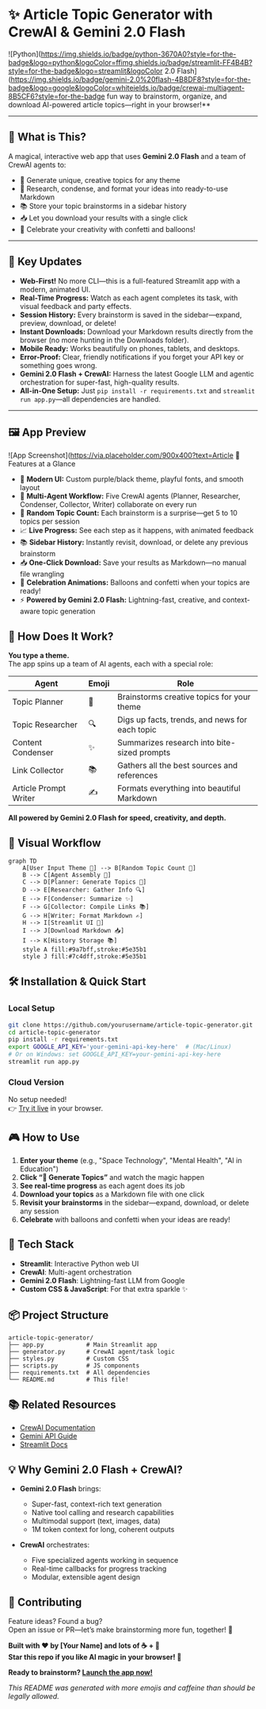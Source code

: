 # ✨ Article Topic Generator with CrewAI & Gemini 2.0 Flash

![Python](https://img.shields.io/badge/python-3670A0?style=for-the-badge&logo=python&logoColor=ffimg.shields.io/badge/streamlit-FF4B4B?style=for-the-badge&logo=streamlit&logoColor 2.0 Flash](https://img.shields.io/badge/gemini-2.0%20flash-4B8DF8?style=for-the-badge&logo=google&logoColor=whiteields.io/badge/crewai-multiagent-8B5CF6?style=for-the-badge fun way to brainstorm, organize, and download AI-powered article topics—right in your browser!**

---

## 🎉 What is This?

A magical, interactive web app that uses **Gemini 2.0 Flash** and a team of CrewAI agents to:
- 🎯 Generate unique, creative topics for any theme
- 🤖 Research, condense, and format your ideas into ready-to-use Markdown
- 📚 Store your topic brainstorms in a sidebar history
- 📥 Let you download your results with a single click
- 🎈 Celebrate your creativity with confetti and balloons!

---

## 🌟 Key Updates

- **Web-First!** No more CLI—this is a full-featured Streamlit app with a modern, animated UI.
- **Real-Time Progress:** Watch as each agent completes its task, with visual feedback and party effects.
- **Session History:** Every brainstorm is saved in the sidebar—expand, preview, download, or delete!
- **Instant Downloads:** Download your Markdown results directly from the browser (no more hunting in the Downloads folder).
- **Mobile Ready:** Works beautifully on phones, tablets, and desktops.
- **Error-Proof:** Clear, friendly notifications if you forget your API key or something goes wrong.
- **Gemini 2.0 Flash + CrewAI:** Harness the latest Google LLM and agentic orchestration for super-fast, high-quality results.
- **All-in-One Setup:** Just `pip install -r requirements.txt` and `streamlit run app.py`—all dependencies are handled.

---

## 🖼️ App Preview

![App Screenshot](https://via.placeholder.com/900x400?text=Article 🚀 Features at a Glance

- 🎨 **Modern UI:** Custom purple/black theme, playful fonts, and smooth layout
- 🤹 **Multi-Agent Workflow:** Five CrewAI agents (Planner, Researcher, Condenser, Collector, Writer) collaborate on every run
- 🎲 **Random Topic Count:** Each brainstorm is a surprise—get 5 to 10 topics per session
- 📈 **Live Progress:** See each step as it happens, with animated feedback
- 📚 **Sidebar History:** Instantly revisit, download, or delete any previous brainstorm
- 📥 **One-Click Download:** Save your results as Markdown—no manual file wrangling
- 🎉 **Celebration Animations:** Balloons and confetti when your topics are ready!
- ⚡ **Powered by Gemini 2.0 Flash:** Lightning-fast, creative, and context-aware topic generation

## 🧠 How Does It Work?

**You type a theme.**  
The app spins up a team of AI agents, each with a special role:

| Agent | Emoji | Role |
|-------|-------|------|
| Topic Planner | 🎯 | Brainstorms creative topics for your theme |
| Topic Researcher | 🔍 | Digs up facts, trends, and news for each topic |
| Content Condenser | ✨ | Summarizes research into bite-sized prompts |
| Link Collector | 📚 | Gathers all the best sources and references |
| Article Prompt Writer | ✍️ | Formats everything into beautiful Markdown |

**All powered by Gemini 2.0 Flash for speed, creativity, and depth.**

## 🔄 Visual Workflow

```mermaid
graph TD
    A[User Input Theme 🎤] --> B[Random Topic Count 🎲]
    B --> C[Agent Assembly 🤖]
    C --> D[Planner: Generate Topics 🎯]
    D --> E[Researcher: Gather Info 🔍]
    E --> F[Condenser: Summarize ✨]
    F --> G[Collector: Compile Links 📚]
    G --> H[Writer: Format Markdown ✍️]
    H --> I[Streamlit UI 🎨]
    I --> J[Download Markdown 📥]
    I --> K[History Storage 📚]
    style A fill:#9a7bff,stroke:#5e35b1
    style J fill:#7c4dff,stroke:#5e35b1
```

## 🛠️ Installation & Quick Start

### Local Setup

```bash
git clone https://github.com/yourusername/article-topic-generator.git
cd article-topic-generator
pip install -r requirements.txt
export GOOGLE_API_KEY='your-gemini-api-key-here'  # (Mac/Linux)
# Or on Windows: set GOOGLE_API_KEY=your-gemini-api-key-here
streamlit run app.py
```

### Cloud Version

No setup needed!  
👉 [Try it live](https://agentic-ai-article-title-generator.streamlit.app/) in your browser.

## 🎮 How to Use

1. **Enter your theme** (e.g., "Space Technology", "Mental Health", "AI in Education")
2. **Click “🚀 Generate Topics”** and watch the magic happen
3. **See real-time progress** as each agent does its job
4. **Download your topics** as a Markdown file with one click
5. **Revisit your brainstorms** in the sidebar—expand, download, or delete any session
6. **Celebrate** with balloons and confetti when your ideas are ready!

## 🧩 Tech Stack

- **Streamlit**: Interactive Python web UI
- **CrewAI**: Multi-agent orchestration
- **Gemini 2.0 Flash**: Lightning-fast LLM from Google
- **Custom CSS & JavaScript**: For that extra sparkle ✨

## 📦 Project Structure

```
article-topic-generator/
├── app.py            # Main Streamlit app
├── generator.py      # CrewAI agent/task logic
├── styles.py         # Custom CSS
├── scripts.py        # JS components
├── requirements.txt  # All dependencies
└── README.md         # This file!
```

## 📚 Related Resources

- [CrewAI Documentation](https://docs.crewai.com)
- [Gemini API Guide](https://ai.google.dev)
- [Streamlit Docs](https://docs.streamlit.io)

## 💡 Why Gemini 2.0 Flash + CrewAI?

- **Gemini 2.0 Flash** brings:
  - Super-fast, context-rich text generation
  - Native tool calling and research capabilities
  - Multimodal support (text, images, data)
  - 1M token context for long, coherent outputs

- **CrewAI** orchestrates:
  - Five specialized agents working in sequence
  - Real-time callbacks for progress tracking
  - Modular, extensible agent design

## 📝 Contributing

Feature ideas? Found a bug?  
Open an issue or PR—let’s make brainstorming more fun, together! 🚀

**Built with ❤️ by [Your Name] and lots of ☕ + 🤖**  
**Star this repo if you like AI magic in your browser! 🌟**

**Ready to brainstorm? [Launch the app now!](https://agentic-ai-article-title-generator.streamlit.app/)**

*This README was generated with more emojis and caffeine than should be legally allowed.* 
